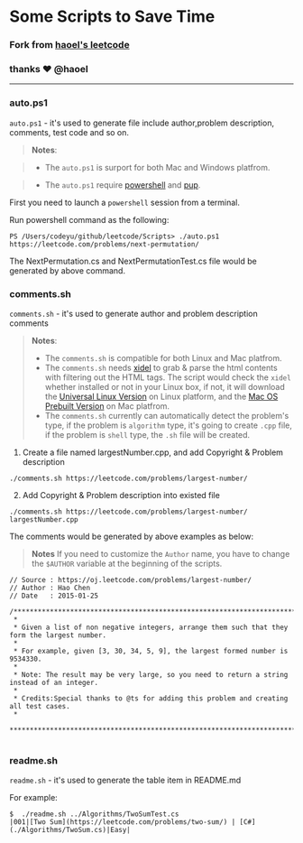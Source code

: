Some Scripts to Save Time
============

### Fork from [haoel's leetcode](https://github.com/haoel/leetcode)

### thanks &hearts; @haoel

---
### auto.ps1

`auto.ps1` - it's used to generate file include author,problem description, comments, test code and so on.

> **Notes**:

> - The  `auto.ps1`  is surport for both Mac and Windows platfrom.

> - The  `auto.ps1`  require [powershell](https://github.com/PowerShell/PowerShell) and [pup](https://github.com/ericchiang/pup). 

First you need to launch a `powershell` session from a terminal.

Run powershell command as the following:

```
PS /Users/codeyu/github/leetcode/Scripts> ./auto.ps1 https://leetcode.com/problems/next-permutation/
```

The NextPermutation.cs and NextPermutationTest.cs file would be generated by above command.

### comments.sh

`comments.sh` - it's used to generate author and problem description comments 

> **Notes**: 
> - The  `comments.sh`  is compatible for both Linux and Mac platfrom.
> - The  `comments.sh`  needs [xidel](http://videlibri.sourceforge.net/xidel.html) to grab & parse the html  contents with filtering out the HTML tags. The script  would check the `xidel`  whether installed or not in your Linux box, if not, it will download the [Universal Linux Version](http://videlibri.sourceforge.net/xidel.html#downloads) on Linux platform, and the [Mac OS Prebuilt Version](https://www.evernote.com/shard/s69/sh/ff1e78f3-a369-4855-b18f-6184ce789c45/f3511927d0fb356ce883835f2eb712e0) on Mac platfrom.
> - The  `comments.sh`  currently can automatically detect the problem's type, if the problem is `algorithm` type, it's going to create `.cpp` file, if the problem is `shell` type, the `.sh` file will be created.

1) Create a file named largestNumber.cpp, and add Copyright & Problem description
```
./comments.sh https://leetcode.com/problems/largest-number/
```

2) Add Copyright & Problem description into existed file
```
./comments.sh https://leetcode.com/problems/largest-number/ largestNumber.cpp
```

The comments would be generated by above examples as below:

> **Notes**
> If you need to customize the `Author` name, you have to change the `$AUTHOR` variable at the beginning of the scripts.

```
// Source : https://oj.leetcode.com/problems/largest-number/
// Author : Hao Chen
// Date   : 2015-01-25

/**********************************************************************************
 *
 * Given a list of non negative integers, arrange them such that they form the largest number.
 *
 * For example, given [3, 30, 34, 5, 9], the largest formed number is 9534330.
 *
 * Note: The result may be very large, so you need to return a string instead of an integer.
 *
 * Credits:Special thanks to @ts for adding this problem and creating all test cases.
 *
 **********************************************************************************/


```

### readme.sh

`readme.sh` - it's used to generate the table item in README.md

For example:

```
$  ./readme.sh ../Algorithms/TwoSumTest.cs
|001|[Two Sum](https://leetcode.com/problems/two-sum/) | [C#](./Algorithms/TwoSum.cs)|Easy|
```

